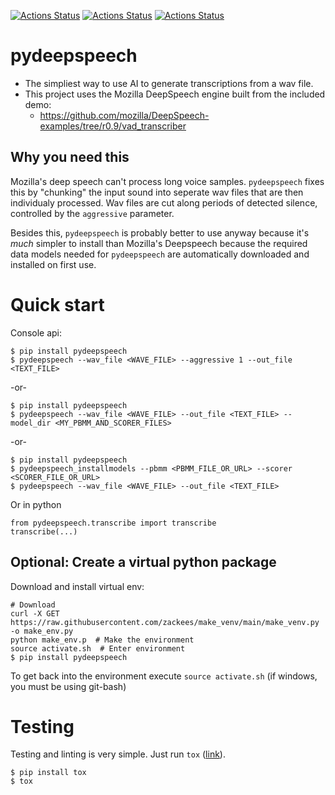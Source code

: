 
[![Actions Status](https://github.com/zackees/pydeepspeech/workflows/MacOS_Tests/badge.svg)](https://github.com/zackees/pydeepspeech/actions/workflows/push_macos.yml)
[![Actions Status](https://github.com/zackees/pydeepspeech/workflows/Win_Tests/badge.svg)](https://github.com/zackees/pydeepspeech/actions/workflows/push_win.yml)
[![Actions Status](https://github.com/zackees/pydeepspeech/workflows/Ubuntu_Tests/badge.svg)](https://github.com/zackees/pydeepspeech/actions/workflows/push_ubuntu.yml)


# pydeepspeech

  * The simpliest way to use AI to generate transcriptions from a wav file.
  * This project uses the Mozilla DeepSpeech engine built from the included demo:
    * https://github.com/mozilla/DeepSpeech-examples/tree/r0.9/vad_transcriber

## Why you need this

Mozilla's deep speech can't process long voice samples. `pydeepspeech` fixes this by "chunking" the input sound into seperate wav files that are then individualy processed. Wav files are cut along periods of detected silence, controlled by the `aggressive` parameter.

Besides this, `pydeepspeech` is probably better to use anyway because it's *much* simpler to install than Mozilla's Deepspeech because the required data models needed for `pydeepspeech` are automatically downloaded and installed on first use.


# Quick start

Console api:
```
$ pip install pydeepspeech
$ pydeepspeech --wav_file <WAVE_FILE> --aggressive 1 --out_file <TEXT_FILE>
```

-or-

```
$ pip install pydeepspeech
$ pydeepspeech --wav_file <WAVE_FILE> --out_file <TEXT_FILE> --model_dir <MY_PBMM_AND_SCORER_FILES>
```

-or-

```
$ pip install pydeepspeech
$ pydeepspeech_installmodels --pbmm <PBMM_FILE_OR_URL> --scorer <SCORER_FILE_OR_URL>
$ pydeepspeech --wav_file <WAVE_FILE> --out_file <TEXT_FILE>
```

Or in python
```
from pydeepspeech.transcribe import transcribe
transcribe(...)
```


## Optional: Create a virtual python package

Download and install virtual env:

```
# Download
curl -X GET https://raw.githubusercontent.com/zackees/make_venv/main/make_venv.py -o make_env.py
python make_env.p  # Make the environment
source activate.sh  # Enter environment
$ pip install pydeepspeech
```
  
To get back into the environment execute `source activate.sh` (if windows, you must be using git-bash)


# Testing

Testing and linting is very simple. Just run `tox` ([link](https://tox.wiki/en/latest/install.html)).
```
$ pip install tox
$ tox
```

